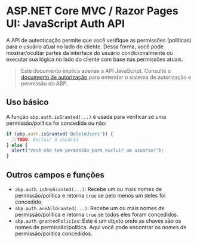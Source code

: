 # ASP.NET Core MVC / Razor Pages UI: JavaScript Auth API

A API de autenticação permite que você verifique as permissões (políticas) para o usuário atual no lado do cliente. Dessa forma, você pode mostrar/ocultar partes da interface do usuário condicionalmente ou executar sua lógica no lado do cliente com base nas permissões atuais.

> Este documento explica apenas a API JavaScript. Consulte o [documento de autorização](../../../Authorization.md) para entender o sistema de autorização e permissão do ABP.

## Uso básico

A função `abp.auth.isGranted(...)` é usada para verificar se uma permissão/política foi concedida ou não:

````js
if (abp.auth.isGranted('DeleteUsers')) {
  //TODO: Excluir o usuário
} else {
  alert("Você não tem permissão para excluir um usuário!");
}
````

## Outros campos e funções

* `abp.auth.isAnyGranted(...)`: Recebe um ou mais nomes de permissão/política e retorna `true` se pelo menos um deles foi concedido.
* `abp.auth.areAllGranted(...)`: Recebe um ou mais nomes de permissão/política e retorna `true` se todos eles foram concedidos.
* `abp.auth.grantedPolicies`: Este é um objeto onde as chaves são os nomes de permissão/política. Aqui você pode encontrar os nomes de permissão/política concedidos.